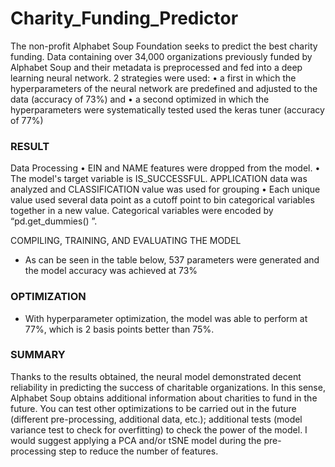 # Charity_Funding_Predictor

   The non-profit Alphabet Soup Foundation seeks to predict the best charity funding. Data containing over 34,000 organizations previously funded by Alphabet Soup and their metadata is preprocessed and fed into a deep learning neural network.
2 strategies were used:
•	a first in which the hyperparameters of the neural network are predefined and adjusted to the data (accuracy of 73%) and
•	a second optimized in which the hyperparameters were systematically tested used the keras tuner (accuracy of 77%)

### RESULT
Data Processing
•	EIN and NAME features were dropped from the model.
•	The model's target variable is IS_SUCCESSFUL. APPLICATION data was analyzed and CLASSIFICATION value was used for grouping
•	Each unique value used several data point as a cutoff point to bin categorical variables together in a new value. Categorical variables were encoded by “pd.get_dummies() ”.

 COMPILING, TRAINING, AND EVALUATING THE MODEL
 
-	As can be seen in the table below, 537 parameters were generated and the model accuracy was achieved at 73%
 
 
### OPTIMIZATION
-	With hyperparameter optimization, the model was able to perform at 77%, which is 2 basis points better than 75%.
 
 
### SUMMARY
Thanks to the results obtained, the neural model demonstrated decent reliability in predicting the success of charitable organizations. In this sense, Alphabet Soup obtains additional information about charities to fund in the future. You can test other optimizations to be carried out in the future (different pre-processing, additional data, etc.); additional tests (model variance test to check for overfitting) to check the power of the model.
I would suggest applying a PCA and/or tSNE model during the pre-processing step to reduce the number of features.
